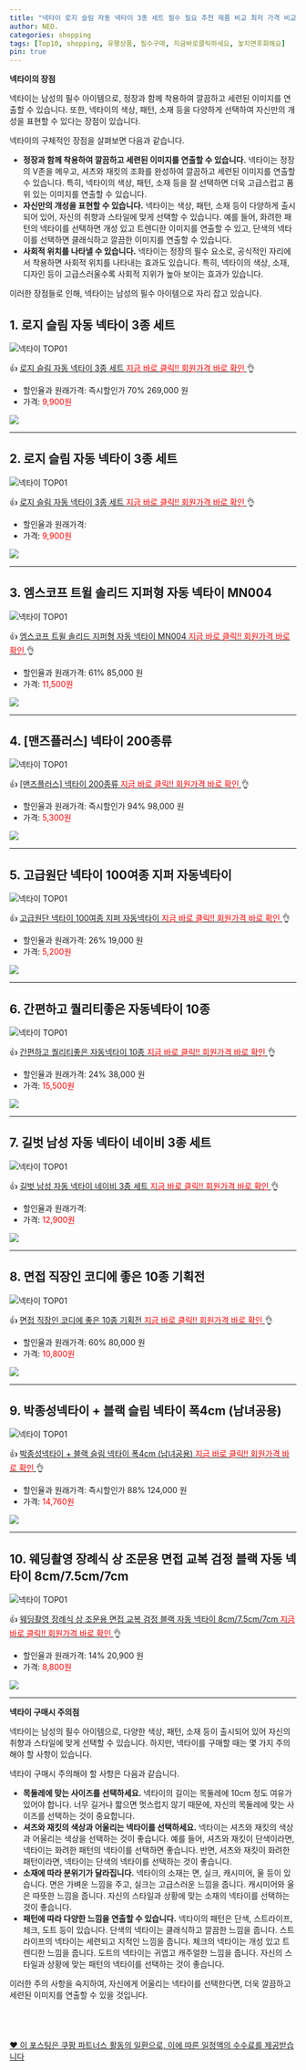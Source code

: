```yaml
---
title: "넥타이 로지 슬림 자동 넥타이 3종 세트 필수 필요 추천 제품 비교 최저 가격 비교 장점 구매 후기 구매평"
author: NEO.
categories: shopping
tags: [Top10, shopping, 유행상품, 필수구매, 지금바로클릭하세요, 놓치면후회해요]
pin: true
---
```

**넥타이의 장점**

넥타이는 남성의 필수 아이템으로, 정장과 함께 착용하여 깔끔하고 세련된 이미지를 연출할 수 있습니다. 또한, 넥타이의 색상, 패턴, 소재 등을 다양하게 선택하여 자신만의 개성을 표현할 수 있다는 장점이 있습니다.

넥타이의 구체적인 장점을 살펴보면 다음과 같습니다.

* **정장과 함께 착용하여 깔끔하고 세련된 이미지를 연출할 수 있습니다.** 넥타이는 정장의 V존을 메우고, 셔츠와 재킷의 조화를 완성하여 깔끔하고 세련된 이미지를 연출할 수 있습니다. 특히, 넥타이의 색상, 패턴, 소재 등을 잘 선택하면 더욱 고급스럽고 품위 있는 이미지를 연출할 수 있습니다.
* **자신만의 개성을 표현할 수 있습니다.** 넥타이는 색상, 패턴, 소재 등이 다양하게 출시되어 있어, 자신의 취향과 스타일에 맞게 선택할 수 있습니다. 예를 들어, 화려한 패턴의 넥타이를 선택하면 개성 있고 트렌디한 이미지를 연출할 수 있고, 단색의 넥타이를 선택하면 클래식하고 깔끔한 이미지를 연출할 수 있습니다.
* **사회적 위치를 나타낼 수 있습니다.** 넥타이는 정장의 필수 요소로, 공식적인 자리에서 착용하면 사회적 위치를 나타내는 효과도 있습니다. 특히, 넥타이의 색상, 소재, 디자인 등이 고급스러울수록 사회적 지위가 높아 보이는 효과가 있습니다.

이러한 장점들로 인해, 넥타이는 남성의 필수 아이템으로 자리 잡고 있습니다.

   

## 1. 로지 슬림 자동 넥타이 3종 세트

![넥타이 TOP01](https://thumbnail6.coupangcdn.com/thumbnails/remote/490x490ex/image/rs_quotation_api/hkho8c5w/8235932e83cd4fefa65bb732982c0c2c.jpg)


👍 [로지 슬림 자동 넥타이 3종 세트 <font color=red> 지금 바로 클릭!! 회원가격 바로 확인 </font> ](https://link.coupang.com/re/AFFSDP?lptag=AF3617701&subid=GithubCoopas&pageKey=6408249902&traceid=V0-153&itemId=13732102471&vendorItemId=81380306798) 👌 


- 할인율과 원래가격: 즉시할인가 70%  269,000   원
- 가격: <span style='color:red'>9,900원</span>

[![](/discount_price.png)](https://link.coupang.com/re/AFFSDP?lptag=AF3617701&subid=GithubCoopas&pageKey=6408249902&traceid=V0-153&itemId=13732102471&vendorItemId=81380306798)

---


   

## 2. 로지 슬림 자동 넥타이 3종 세트

![넥타이 TOP01](https://thumbnail6.coupangcdn.com/thumbnails/remote/490x490ex/image/rs_quotation_api/hkho8c5w/8235932e83cd4fefa65bb732982c0c2c.jpg)


👍 [로지 슬림 자동 넥타이 3종 세트 <font color=red> 지금 바로 클릭!! 회원가격 바로 확인 </font> ](https://link.coupang.com/re/AFFSDP?lptag=AF3617701&subid=GithubCoopas&pageKey=6408249902&traceid=V0-153&itemId=13732102471&vendorItemId=81380306798) 👌 


- 할인율과 원래가격: 
- 가격: <span style='color:red'>9,900원</span>

[![](/discount_price.png)](https://link.coupang.com/re/AFFSDP?lptag=AF3617701&subid=GithubCoopas&pageKey=6408249902&traceid=V0-153&itemId=13732102471&vendorItemId=81380306798)

---


   

## 3. 엠스코프 트윌 솔리드 지퍼형 자동 넥타이 MN004

![넥타이 TOP01](https://thumbnail7.coupangcdn.com/thumbnails/remote/490x490ex/image/retail/images/3646375770216050-b0bd779a-68b2-4311-8316-2e9273a96658.jpg)


👍 [엠스코프 트윌 솔리드 지퍼형 자동 넥타이 MN004 <font color=red> 지금 바로 클릭!! 회원가격 바로 확인 </font> ](https://link.coupang.com/re/AFFSDP?lptag=AF3617701&subid=GithubCoopas&pageKey=1885514193&traceid=V0-153&itemId=3203943329&vendorItemId=71398938712) 👌 


- 할인율과 원래가격: 61%  85,000   원
- 가격: <span style='color:red'>11,500원</span>

[![](/discount_price.png)](https://link.coupang.com/re/AFFSDP?lptag=AF3617701&subid=GithubCoopas&pageKey=1885514193&traceid=V0-153&itemId=3203943329&vendorItemId=71398938712)

---


   

## 4. [맨즈플러스] 넥타이 200종류

![넥타이 TOP01](https://thumbnail6.coupangcdn.com/thumbnails/remote/490x490ex/image/vendor_inventory/83f7/81b56eb7b0879bf420d12ef9fa5ee2fba77e7b82e9c0853c7abfccbf34e3.jpg)


👍 [[맨즈플러스] 넥타이 200종류 <font color=red> 지금 바로 클릭!! 회원가격 바로 확인 </font> ](https://link.coupang.com/re/AFFSDP?lptag=AF3617701&subid=GithubCoopas&pageKey=104174161&traceid=V0-153&itemId=316080780&vendorItemId=3776363467) 👌 


- 할인율과 원래가격: 즉시할인가 94%  98,000   원
- 가격: <span style='color:red'>5,300원</span>

[![](/discount_price.png)](https://link.coupang.com/re/AFFSDP?lptag=AF3617701&subid=GithubCoopas&pageKey=104174161&traceid=V0-153&itemId=316080780&vendorItemId=3776363467)

---


   

## 5. 고급원단 넥타이 100여종 지퍼 자동넥타이

![넥타이 TOP01](https://thumbnail9.coupangcdn.com/thumbnails/remote/490x490ex/image/vendor_inventory/d170/681b2cdd8856d87381f348f4c211517b0e825c437b8819c2e2bc2c05f5f3.jpg)


👍 [고급원단 넥타이 100여종 지퍼 자동넥타이 <font color=red> 지금 바로 클릭!! 회원가격 바로 확인 </font> ](https://link.coupang.com/re/AFFSDP?lptag=AF3617701&subid=GithubCoopas&pageKey=194555872&traceid=V0-153&itemId=558146938&vendorItemId=4466168451) 👌 


- 할인율과 원래가격: 26%  19,000   원
- 가격: <span style='color:red'>5,200원</span>

[![](/discount_price.png)](https://link.coupang.com/re/AFFSDP?lptag=AF3617701&subid=GithubCoopas&pageKey=194555872&traceid=V0-153&itemId=558146938&vendorItemId=4466168451)

---


   

## 6. 간편하고 퀄리티좋은 자동넥타이 10종

![넥타이 TOP01](https://thumbnail9.coupangcdn.com/thumbnails/remote/490x490ex/image/vendor_inventory/130d/a3e9874ae5cad8702bd015f25c304b4385dd6a5f08f68d39e3a421984497.jpg)


👍 [간편하고 퀄리티좋은 자동넥타이 10종 <font color=red> 지금 바로 클릭!! 회원가격 바로 확인 </font> ](https://link.coupang.com/re/AFFSDP?lptag=AF3617701&subid=GithubCoopas&pageKey=5286286981&traceid=V0-153&itemId=7585708622&vendorItemId=74876224636) 👌 


- 할인율과 원래가격: 24%  38,000   원
- 가격: <span style='color:red'>15,500원</span>

[![](/discount_price.png)](https://link.coupang.com/re/AFFSDP?lptag=AF3617701&subid=GithubCoopas&pageKey=5286286981&traceid=V0-153&itemId=7585708622&vendorItemId=74876224636)

---


   

## 7. 길벗 남성 자동 넥타이 네이비 3종 세트

![넥타이 TOP01](https://thumbnail7.coupangcdn.com/thumbnails/remote/490x490ex/image/vendor_inventory/2147/f4d92bf63a25353d2c73cfc34cf7924b15c03ab1ac49ac765491ccef646f.jpg)


👍 [길벗 남성 자동 넥타이 네이비 3종 세트 <font color=red> 지금 바로 클릭!! 회원가격 바로 확인 </font> ](https://link.coupang.com/re/AFFSDP?lptag=AF3617701&subid=GithubCoopas&pageKey=7603853155&traceid=V0-153&itemId=20121680118&vendorItemId=86929892757) 👌 


- 할인율과 원래가격: 
- 가격: <span style='color:red'>12,900원</span>

[![](/discount_price.png)](https://link.coupang.com/re/AFFSDP?lptag=AF3617701&subid=GithubCoopas&pageKey=7603853155&traceid=V0-153&itemId=20121680118&vendorItemId=86929892757)

---


   

## 8. 면접 직장인 코디에 좋은 10종 기획전

![넥타이 TOP01](https://thumbnail6.coupangcdn.com/thumbnails/remote/490x490ex/image/vendor_inventory/4ead/4ca4e01434b806bf97c6fbd9a04d26b88397d1cdcef589eebf086530ada7.jpg)


👍 [면접 직장인 코디에 좋은 10종 기획전 <font color=red> 지금 바로 클릭!! 회원가격 바로 확인 </font> ](https://link.coupang.com/re/AFFSDP?lptag=AF3617701&subid=GithubCoopas&pageKey=5227254789&traceid=V0-153&itemId=7348891706&vendorItemId=74640113165) 👌 


- 할인율과 원래가격: 60%  80,000   원
- 가격: <span style='color:red'>10,800원</span>

[![](/discount_price.png)](https://link.coupang.com/re/AFFSDP?lptag=AF3617701&subid=GithubCoopas&pageKey=5227254789&traceid=V0-153&itemId=7348891706&vendorItemId=74640113165)

---


   

## 9. 박종성넥타이 + 블랙 슬림 넥타이 폭4cm (남녀공용)

![넥타이 TOP01](https://thumbnail9.coupangcdn.com/thumbnails/remote/490x490ex/image/vendor_inventory/7a17/ec311873b05bc1aeb12cf098823fb9c1269ce75864a59d8ad025c6a06885.jpg)


👍 [박종성넥타이 + 블랙 슬림 넥타이 폭4cm (남녀공용) <font color=red> 지금 바로 클릭!! 회원가격 바로 확인 </font> ](https://link.coupang.com/re/AFFSDP?lptag=AF3617701&subid=GithubCoopas&pageKey=7604231743&traceid=V0-153&itemId=20123603344&vendorItemId=86909761272) 👌 


- 할인율과 원래가격: 즉시할인가 88%  124,000   원
- 가격: <span style='color:red'>14,760원</span>

[![](/discount_price.png)](https://link.coupang.com/re/AFFSDP?lptag=AF3617701&subid=GithubCoopas&pageKey=7604231743&traceid=V0-153&itemId=20123603344&vendorItemId=86909761272)

---


   

## 10. 웨딩촬영 장례식 상 조문용 면접 교복 검정 블랙 자동 넥타이 8cm/7.5cm/7cm

![넥타이 TOP01](https://thumbnail9.coupangcdn.com/thumbnails/remote/490x490ex/image/vendor_inventory/f914/a367804b35f097709040b992fa39164c869080956cb91b08dc818cc3f83f.JPG)


👍 [웨딩촬영 장례식 상 조문용 면접 교복 검정 블랙 자동 넥타이 8cm/7.5cm/7cm <font color=red> 지금 바로 클릭!! 회원가격 바로 확인 </font> ](https://link.coupang.com/re/AFFSDP?lptag=AF3617701&subid=GithubCoopas&pageKey=7480153982&traceid=V0-153&itemId=19537086198&vendorItemId=86645436833) 👌 


- 할인율과 원래가격: 14%  20,900   원
- 가격: <span style='color:red'>8,800원</span>

[![](/discount_price.png)](https://link.coupang.com/re/AFFSDP?lptag=AF3617701&subid=GithubCoopas&pageKey=7480153982&traceid=V0-153&itemId=19537086198&vendorItemId=86645436833)

---
**넥타이 구매시 주의점**

넥타이는 남성의 필수 아이템으로, 다양한 색상, 패턴, 소재 등이 출시되어 있어 자신의 취향과 스타일에 맞게 선택할 수 있습니다. 하지만, 넥타이를 구매할 때는 몇 가지 주의해야 할 사항이 있습니다.

넥타이 구매시 주의해야 할 사항은 다음과 같습니다.

* **목둘레에 맞는 사이즈를 선택하세요.** 넥타이의 길이는 목둘레에 10cm 정도 여유가 있어야 합니다. 너무 길거나 짧으면 멋스럽지 않기 때문에, 자신의 목둘레에 맞는 사이즈를 선택하는 것이 중요합니다.
* **셔츠와 재킷의 색상과 어울리는 넥타이를 선택하세요.** 넥타이는 셔츠와 재킷의 색상과 어울리는 색상을 선택하는 것이 좋습니다. 예를 들어, 셔츠와 재킷이 단색이라면, 넥타이는 화려한 패턴의 넥타이를 선택하면 좋습니다. 반면, 셔츠와 재킷이 화려한 패턴이라면, 넥타이는 단색의 넥타이를 선택하는 것이 좋습니다.
* **소재에 따라 분위기가 달라집니다.** 넥타이의 소재는 면, 실크, 캐시미어, 울 등이 있습니다. 면은 가벼운 느낌을 주고, 실크는 고급스러운 느낌을 줍니다. 캐시미어와 울은 따뜻한 느낌을 줍니다. 자신의 스타일과 상황에 맞는 소재의 넥타이를 선택하는 것이 좋습니다.
* **패턴에 따라 다양한 느낌을 연출할 수 있습니다.** 넥타이의 패턴은 단색, 스트라이프, 체크, 도트 등이 있습니다. 단색의 넥타이는 클래식하고 깔끔한 느낌을 줍니다. 스트라이프의 넥타이는 세련되고 지적인 느낌을 줍니다. 체크의 넥타이는 개성 있고 트렌디한 느낌을 줍니다. 도트의 넥타이는 귀엽고 캐주얼한 느낌을 줍니다. 자신의 스타일과 상황에 맞는 패턴의 넥타이를 선택하는 것이 좋습니다.

이러한 주의 사항을 숙지하여, 자신에게 어울리는 넥타이를 선택한다면, 더욱 깔끔하고 세련된 이미지를 연출할 수 있을 것입니다.<br><br><br><br><br> [ ❤  이 포스팅은 쿠팡 파트너스 활동의 일환으로, 이에 따른 일정액의 수수료를 제공받습니다](https://link.coupang.com/a/bcEFyh)